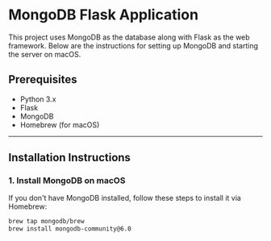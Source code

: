 # MongoDB Flask Application

This project uses MongoDB as the database along with Flask as the web framework. Below are the instructions for setting up MongoDB and starting the server on macOS.

## Prerequisites

- Python 3.x
- Flask
- MongoDB
- Homebrew (for macOS)

---

## Installation Instructions

### 1. Install MongoDB on macOS

If you don't have MongoDB installed, follow these steps to install it via Homebrew:

```bash
brew tap mongodb/brew
brew install mongodb-community@6.0
```
